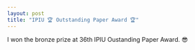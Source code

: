```yaml
---
layout: post
title: "IPIU 🏆 Outstanding Paper Award 🏆"
---
```


I won the </b>bronze prize</b> at 36th IPIU Oustanding Paper Award. 😎